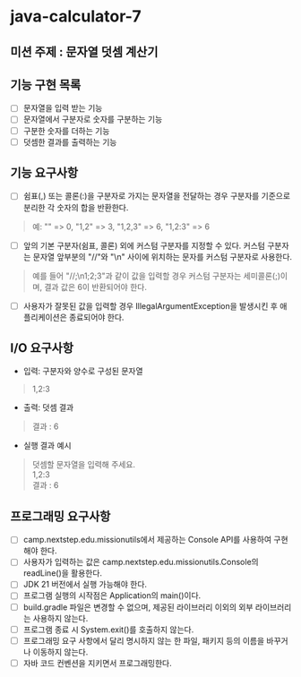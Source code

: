 # java-calculator-7

## 미션 주제 : 문자열 덧셈 계산기

## 기능 구현 목록
- [ ] 문자열을 입력 받는 기능
- [ ] 문자열에서 구분자로 숫자를 구분하는 기능
- [ ] 구분한 숫자를 더하는 기능
- [ ] 덧셈한 결과를 출력하는 기능

## 기능 요구사항
- [ ] 쉼표(,) 또는 콜론(:)을 구분자로 가지는 문자열을 전달하는 경우 구분자를 기준으로 분리한 각 숫자의 합을 반환한다. 
> 예: "" => 0, "1,2" => 3, "1,2,3" => 6, "1,2:3" => 6
- [ ] 앞의 기본 구분자(쉼표, 콜론) 외에 커스텀 구분자를 지정할 수 있다. 커스텀 구분자는 문자열 앞부분의 "//"와 "\n" 사이에 위치하는 문자를 커스텀 구분자로 사용한다.
> 예를 들어 "//;\n1;2;3"과 같이 값을 입력할 경우 커스텀 구분자는 세미콜론(;)이며, 결과 값은 6이 반환되어야 한다.
- [ ] 사용자가 잘못된 값을 입력할 경우 IllegalArgumentException을 발생시킨 후 애플리케이션은 종료되어야 한다.

## I/O 요구사항
- 입력: 구분자와 양수로 구성된 문자열
> 1,2:3
- 출력: 덧셈 결과
> 결과 : 6
- 실행 결과 예시
> 덧셈할 문자열을 입력해 주세요.  
1,2:3   
결과 : 6

## 프로그래밍 요구사항
- [ ] camp.nextstep.edu.missionutils에서 제공하는 Console API를 사용하여 구현해야 한다. 
- [ ] 사용자가 입력하는 값은 camp.nextstep.edu.missionutils.Console의 readLine()을 활용한다.
- [ ] JDK 21 버전에서 실행 가능해야 한다.
- [ ] 프로그램 실행의 시작점은 Application의 main()이다.
- [ ] build.gradle 파일은 변경할 수 없으며, 제공된 라이브러리 이외의 외부 라이브러리는 사용하지 않는다. 
- [ ] 프로그램 종료 시 System.exit()를 호출하지 않는다.
- [ ] 프로그래밍 요구 사항에서 달리 명시하지 않는 한 파일, 패키지 등의 이름을 바꾸거나 이동하지 않는다.
- [ ] 자바 코드 컨벤션을 지키면서 프로그래밍한다.
